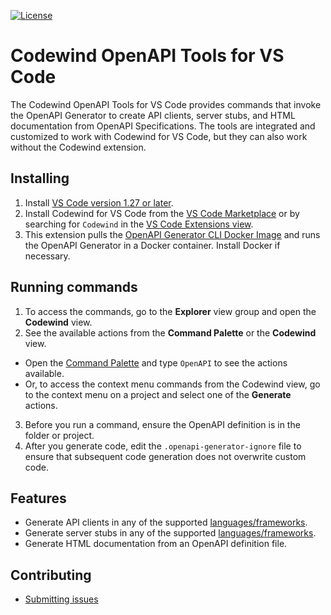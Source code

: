 [![License](https://img.shields.io/badge/License-EPL%202.0-red.svg?label=license&logo=eclipse)](https://www.eclipse.org/legal/epl-2.0/)

# Codewind OpenAPI Tools for VS Code

The Codewind OpenAPI Tools for VS Code provides commands that invoke the OpenAPI Generator to create API clients, server stubs, and HTML documentation from OpenAPI Specifications. The tools are integrated and customized to work with Codewind for VS Code, but they can also work without the Codewind extension.

## Installing
1. Install [VS Code version 1.27 or later](https://code.visualstudio.com/download).
2. Install Codewind for VS Code from the [VS Code Marketplace](https://marketplace.visualstudio.com/items?itemName=IBM.codewind-tools) or by searching for `Codewind` in the [VS Code Extensions view](https://code.visualstudio.com/docs/editor/extension-gallery#_browse-for-extensions).
3. This extension pulls the [OpenAPI Generator CLI Docker Image](https://github.com/OpenAPITools/openapi-generator#16---docker) and runs the OpenAPI Generator in a Docker container. Install Docker if necessary.

## Running commands
1. To access the commands, go to the **Explorer** view group and open the **Codewind** view.
2. See the available actions from the **Command Palette** or the **Codewind** view.
  - Open the [Command Palette](https://code.visualstudio.com/docs/getstarted/userinterface#_command-palette) and type `OpenAPI` to see the actions available.
  - Or, to access the context menu commands from the Codewind view, go to the context menu on a project and select one of the **Generate** actions.
3. Before you run a command, ensure the OpenAPI definition is in the folder or project.
4. After you generate code, edit the `.openapi-generator-ignore` file to ensure that subsequent code generation does not overwrite custom code.

## Features
- Generate API clients in any of the supported [languages/frameworks](https://github.com/OpenAPITools/openapi-generator#overview).
- Generate server stubs in any of the supported [languages/frameworks](https://github.com/OpenAPITools/openapi-generator#overview).
- Generate HTML documentation from an OpenAPI definition file.

## Contributing
- [Submitting issues](https://github.com/eclipse/codewind-openapi-vscode/issues)